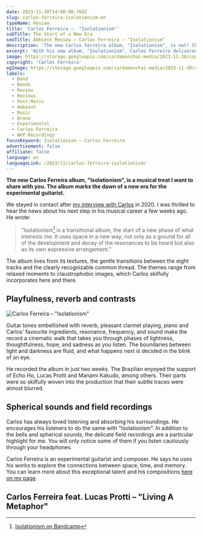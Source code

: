 ```yaml
---
date: 2023-11-30T14:00:00.766Z
slug: carlos-ferreira-isolationism-en
typeName: Review
title: 'Carlos Ferreira –  "Isolationism"'
subTitle: The Start of a New Era
seoTitle: Ambient Review – Carlos Ferreira – "Isolationism"
description: 'The new Carlos Ferreira album, "Isolationism", is out! Check it out here, and find out some exclusive insights about it!'
excerpt: 'With his new album, "Isolationism", Carlos Ferreira delivered one of the most beautiful ambient records of this year. The eight pieces tell of lightness, thoughtfulness, hope, and sadness. Listen to it right here and find out some fascinating details about it.'
image: https://storage.googleapis.com/cardamonchai-media/2023-11-30/carlos-ferreira-isolationism-3-jpg-imagine-080808_30302b_1024_768/640.webp
copyright: 'Carlos Ferreira'
ogImage: https://storage.googleapis.com/cardamonchai-media/2023-11-30/carlos-ferreira-isolationism-og-jpg-imagine-080808_464541_1200_628/640.webp
labels:
  - Band
  - Bands
  - Review
  - Reviews
  - Post-Music
  - Ambient
  - Music
  - Drone
  - Experimental
  - Carlos Ferreira
  - AKP Recordings
focusKeyword: Isolationism – Carlos Ferreira
advertisement: false
affiliate: false
language: en
languageLink: /2023/11/carlos-ferreira-isolationism/
---
```


**The new Carlos Ferreira album, "Isolationism", is a musical treat I want to share with you. The album marks the dawn of a new era for the experimental guitarist.**

We stayed in contact after [my interview with Carlos](/2020/10/carlos-ferreira-interview-en/) in 2020. I was thrilled to hear the news about his next step in his musical career a few weeks ago. He wrote:

> "Isolationism[^1] is a transitional album, the start of a new phase of what interests me. It uses space in a new way, not only as a ground for all of the development and decay of the resonances to be heard but also as its own expressive arrangement."

The album lives from its textures, the gentle transitions between the eight tracks and the clearly recognizable common thread. The themes range from relaxed moments to claustrophobic images, which Carlos skilfully incorporates here and there.

## Playfulness, reverb and contrasts

![Carlos Ferreira – "Isolationism"](https://storage.googleapis.com/cardamonchai-media/2023-11-30/cf-isolationism-3000px-jpg-imagine-f8f8f8_6c6c63_3000_3000/640.webp 'Carlos Ferreira – "Isolationism"')

Guitar tones embellished with reverb, pleasant clarinet playing, piano and Carlos' favourite ingredients, resonance, frequency, and sound make the record a cinematic walk that takes you through phases of lightness, thoughtfulness, hope, and sadness as you listen. The boundaries between light and darkness are fluid, and what happens next is decided in the blink of an eye.

He recorded the album in just two weeks. The Brazilian enyoyed the support of Echo Ho, Lucas Protti and Manami Kakudo, among others. Their parts were so skilfully woven into the production that their subtle traces were almost blurred.

## Spherical sounds and field recordings

Carlos has always loved listening and absorbing his surroundings. He encourages his listeners to do the same with "Isolationism". In addition to the bells and spherical sounds, the delicate field recordings are a particular highlight for me. You will only notice some of them if you listen cautiously through your headphones.

Carlos Ferreira is an experimental guitarist and composer. He says he uses his works to explore the connections between space, time, and memory. You can learn more about this exceptional talent and his compositions [here on my page](/tag/carlos-ferreira).

## Carlos Ferreira feat. Lucas Protti – "Living A Metaphor"

<YouTube id="sIYBhCm6Ul8" />

[^1]: [Isolationism on Bandcamp](https://carlosferreira.bandcamp.com/album/isolationism)
